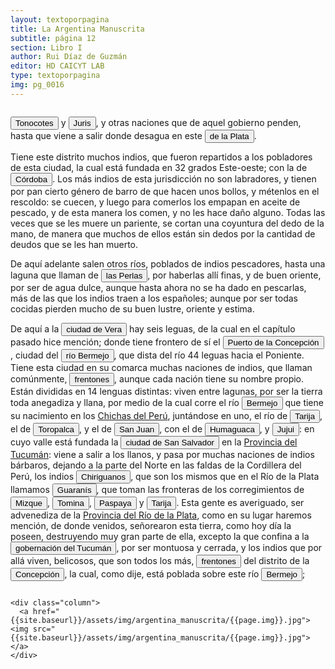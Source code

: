 ```yaml
---
layout: textoporpagina
title: La Argentina Manuscrita
subtitle: página 12
section: Libro I
author: Rui Díaz de Guzmán
editor: HD CAICYT LAB
type: textoporpagina
img: pg_0016
---
```


<div class="row">
    <div class="column">

<p><button class="balloon" data-balloon-pos="up" data-balloon-length="large" data-balloon="Tonocotes y juríes constituirían la misma etnia, nativa de la región centro-norte de Argentina. Los Tonocotés habitaban en lo que hoy es territorio de la provincia de Santiago del Estero y constituían jefaturas con características próximas a las del área andina.">Tonocotes</button> y <button class="balloon" data-balloon-pos="up" data-balloon-length="large" data-balloon="Los juríes, misma etnia que los tonocotes, habitaban la región de las yungas tucumanas y constituían jefaturas con características próximas a las del área andina.">Juris</button>, y otras naciones que de aquel gobierno penden, hasta que viene a salir donde desagua en este <button class="balloon" data-balloon-pos="up" data-balloon-length="large" data-balloon="Refiere al Río de la Plata">de la Plata</button>.</p> <p>Tiene este distrito muchos indios, que fueron repartidos a los pobladores de esta ciudad, la cual está fundada en 32 grados Este-oeste; con la de <a href="https://recogito.pelagios.org/document/wzqxhk0h3vpikm/part/1/edit#7b571e89-04ee-42d8-a08f-e402466a1333" target="_blank"><button class="balloon" data-balloon-pos="up" data-balloon-length="large" data-balloon="Refiere a la ciudad de Córdoba, Argentina. La misma había sido fundada en 1573, pero 1577 fue trasladada a su ubicación actual sobre el río Suquía, en ese entonces, San Juan.">Córdoba</button></a>. Los más indios de esta jurisdicción no son labradores, y tienen por pan cierto género de barro de que hacen unos bollos, y métenlos en el rescoldo: se cuecen, y luego para comerlos los empapan en aceite de pescado, y de esta manera los comen, y no les hace daño alguno. Todas las veces que se les muere un pariente, se cortan una coyuntura del dedo de la mano, de manera que muchos de ellos están sin dedos por la cantidad de deudos que se les han muerto.</p> <p>De aquí adelante salen otros ríos, poblados de indios pescadores, hasta una laguna que llaman de <button class="balloon" data-balloon-pos="up" data-balloon-length="large" data-balloon="La Laguna de las Perlas, estaba ubicada en la actual provincia del Chaco, en sus cercanías fue fundada la reducción San Bernardo de Vértiz, reducción del pueblo toba que funcionó entre 1780 y 1793 en la margen derecha del río Bermejo.">las Perlas</button>, por haberlas allí finas, y de buen oriente, por ser de agua dulce, aunque hasta ahora no se ha dado en pescarlas, más de las que los indios traen a los españoles; aunque por ser todas cocidas pierden mucho de su buen lustre, oriente y estima.</p> <p>De aquí a la <a href="https://recogito.pelagios.org/document/wzqxhk0h3vpikm/part/1/edit#06d467f7-139f-4fa1-892f-512d5b6200ec" target="_blank"><button class="balloon" data-balloon-pos="up" data-balloon-length="large" data-balloon="Antiguo nombre de la ciudad de Corrientes, fundada en 1588.">ciudad de Vera</button></a> hay seis leguas, de la cual en el capítulo pasado hice mención; donde tiene frontero de sí el <a href="https://recogito.pelagios.org/document/wzqxhk0h3vpikm/part/1/edit#c0a52802-a3a1-4c8d-92f6-70a5b698b5a2" target="_blank"><button class="balloon" data-balloon-pos="up" data-balloon-length="large" data-balloon="Concepción del Bermejo, fundada sobre el río en 1585 y subsistió hasta 1632, cuando fue arrasada por las sociedades chaqueñas nativas. Su sitio se hallaría en el actual departamento de Maipú (provincia de Chaco) a unos 140 km de Corrientes.">Puerto de la Concepción</button></a>, ciudad del <button class="balloon" data-balloon-pos="up" data-balloon-length="large" data-balloon="Refiere al actual río Bermejo. Debe considerarse que su curso ha cambiado sensiblemente desde tiempos coloniales.">río Bermejo</button>, que dista del río 44 leguas hacia el Poniente. Tiene esta ciudad en su comarca muchas naciones de indios, que llaman comúnmente, <button class="balloon" data-balloon-pos="up" data-balloon-length="large" data-balloon="Traducción literal de Toba, nombre despectivo que los guaraníes daban a los miembros de la etnia chaqueña qom. Estos pertenecen al tronco lingüístico mataco-guaycurú y en tiempos tempranos de la instalación europea en la región, seguramente fueran referidos simplemente como &quot;guaycurúes&quot;.">frentones</button>, aunque cada nación tiene su nombre propio. Están divididas en 14 lenguas distintas: viven entre lagunas, por ser la tierra toda anegadiza y llana, por medio de la cual corre el río <button class="balloon" data-balloon-pos="up" data-balloon-length="large" data-balloon="Refiere al actual río Bermejo. Debe considerarse que su curso ha cambiado sensiblemente desde tiempos coloniales.">Bermejo</button> que tiene su nacimiento en los <a href="https://recogito.pelagios.org/document/wzqxhk0h3vpikm/part/1/edit#d7cba76c-683d-4b5c-b8a9-4a9e988ac50f" target="_blank">Chichas del Perú</a>, juntándose en uno, el río de <a href="https://recogito.pelagios.org/document/wzqxhk0h3vpikm/part/1/edit#8be8d026-7cf5-476d-9b44-15f091d889ff" target="_blank"><button class="balloon" data-balloon-pos="up" data-balloon-length="large" data-balloon="Río que conserva el nombre en la actualidad, límite entre Argentina y Bolivia.">Tarija</button></a>, el de <button class="balloon" data-balloon-pos="up" data-balloon-length="large" data-balloon="Río Toropalca, afluente del Pilcomayo.">Toropalca</button>, y el de <button class="balloon" data-balloon-pos="up" data-balloon-length="large" data-balloon="Río San Juan del Oro (denominación boliviana), es un curso fluvial perteneciente a la cuenca del Plata que discurre en la región altiplánica fronteriza entre el noroeste de la Argentina y el sudoeste de Bolivia.">San Juan</button>, con el de <button class="balloon" data-balloon-pos="up" data-balloon-length="large" data-balloon="Reriere al río Grande que atraviesa la Quebrada de Humahuaca">Humaguaca</button>, y <button class="balloon" data-balloon-pos="up" data-balloon-length="large" data-balloon="Refiere al río Grande de Jujuy">Jujui</button>: en cuyo valle está fundada la <a href="https://recogito.pelagios.org/document/wzqxhk0h3vpikm/part/1/edit#210ed573-d86f-4ee1-91fc-f3e95f1c4ddc" target="_blank"><button class="balloon" data-balloon-pos="up" data-balloon-length="large" data-balloon="Refiere a San Salvador de Jujuy, fundada en 1593.">ciudad de San Salvador</button></a> en la <a href="https://recogito.pelagios.org/document/wzqxhk0h3vpikm/part/1/edit#f7e63ba0-651c-4407-bf5c-8eee8f2b6163" target="_blank">Provincia del Tucumán</a>: viene a salir a los llanos, y pasa por muchas naciones de indios bárbaros, dejando a la parte del Norte en las faldas de la Cordillera del Perú, los indios <button class="balloon" data-balloon-pos="up" data-balloon-length="large" data-balloon="Los chiriguanos componían la parcialidad más occidental de los guaraníes, asentados en actual territorio boliviano sobre los contrafuertes andinos. Ruy Díaz dirigió varias campañas en su contra.">Chiriguanos</button>, que son los mismos que en el Río de la Plata llamamos <button class="balloon" data-balloon-pos="up" data-balloon-length="large" data-balloon="Refiere a los guaraníes o avá, según su autodenominación (que significa &quot;ser humano&quot;), se extendían, divididos en distintas parcialidades, entre la costa brasileña y los contrafuertes andinos, teniendo además asentamientos en las islasdel Río Paraná y del delta del Río de la Plata. Cultivadores selvícolas, producían regulamente excedentes agrícolas que serían indispensables para el avance de la conquista española en el región.">Guaranís</button>, que toman las fronteras de los corregimientos de <a href="https://recogito.pelagios.org/document/wzqxhk0h3vpikm/part/1/edit#478b32cd-a4e6-4665-ba19-9d875356b470" target="_blank"><button class="balloon" data-balloon-pos="up" data-balloon-length="large" data-balloon="Es uno de los corregimientos de la Provincia de Charcas dle Virreinato del Perú.">Mizque</button></a>, <a href="https://recogito.pelagios.org/document/wzqxhk0h3vpikm/part/1/edit#a6683122-195a-44f0-84e5-6874b45cddd3" target="_blank"><button class="balloon" data-balloon-pos="up" data-balloon-length="large" data-balloon="Villa de Santiago de Tomina, otro corregimiento de Charcas.">Tomina</button></a>, <a href="https://recogito.pelagios.org/document/wzqxhk0h3vpikm/part/1/edit#38449f1d-38bb-4871-92dd-aef8457e8e66" target="_blank"><button class="balloon" data-balloon-pos="up" data-balloon-length="large" data-balloon="Otro corregimiento de Charcas, desprendido del de Tarija posteriormente. Aparece más abajo como Paspaia. En el actual pueblo boliviano de Carmargo (Departamento de Chuquisaca).">Paspaya</button></a> y <a href="https://recogito.pelagios.org/document/wzqxhk0h3vpikm/part/1/edit#62f38040-1d73-4fb7-9934-a83f0c2e7b36" target="_blank"><button class="balloon" data-balloon-pos="up" data-balloon-length="large" data-balloon="Corregimiento de Charcas, con su centro en San Bernardo de Tarija. La ciudad fue fundada en 1574. Conservar el nombre en la actualidad y constituye uno de los límites entre Argentina y Bolivia.">Tarija</button></a>. Esta gente es averiguado, ser advenediza de la <a href="https://recogito.pelagios.org/document/wzqxhk0h3vpikm/part/1/edit#de72fbd5-edfb-4ecb-ad16-f79bea604522" target="_blank">Provincia del Río de la Plata</a>, como en su lugar haremos mención, de donde venidos, señorearon esta tierra, como hoy día la poseen, destruyendo muy gran parte de ella, excepto la que confina a la <a href="https://recogito.pelagios.org/document/wzqxhk0h3vpikm/part/1/edit#bd36bd9e-5ea8-48b9-bd89-7f2fb39c5e80" target="_blank"><button class="balloon" data-balloon-pos="up" data-balloon-length="large" data-balloon="La gobernación de Tucumán se establece en 1563, los territorios que la integraban (las actuales provincias argentinas de Tucumán, Jujuy, Salta, Santiago del Estero y Catamarca) fueron conquistados y colonizados en la primera mitad del siglo XVI a partir de avanzadas provenientes de Asunción, Chile y Perú.">gobernación del Tucumán</button></a>, por ser montuosa y cerrada, y los indios que por allá viven, belicosos, que son todos los más, <button class="balloon" data-balloon-pos="up" data-balloon-length="large" data-balloon="Traducción literal de Toba, nombre despectivo que los guaraníes daban a los miembros de la etnia chaqueña qom. Estos pertenecen al tronco lingüístico mataco-guaycurú y en tiempos tempranos de la instalación europea en la región, seguramente fueran referidos simplemente como &quot;guaycurúes&quot;.">frentones</button> del distrito de la <a href="https://recogito.pelagios.org/document/wzqxhk0h3vpikm/part/1/edit#cc69ea24-4b77-4d27-ae03-5fc87c6b496c" target="_blank"><button class="balloon" data-balloon-pos="up" data-balloon-length="large" data-balloon="Concepción del Bermejo, ciudad que fue fundada sobre el río en 1585 y subsistió hasta 1632, cuando fue arrasada por las sociedades chaqueñas nativas. Su sitio se hallaría en el actual departamento de Maipú (provincia de Chaco) a unos 140 km de Corrientes.">Concepción</button></a>, la cual, como dije, está poblada sobre este río <button class="balloon" data-balloon-pos="up" data-balloon-length="large" data-balloon="Refiere al actual río Bermejo. Debe considerarse que su curso ha cambiado sensiblemente desde tiempos coloniales.">Bermejo</button>;</p>
    </div>

    <div class="column">
      <a href="{{site.baseurl}}/assets/img/argentina_manuscrita/{{page.img}}.jpg"><img src="{{site.baseurl}}/assets/img/argentina_manuscrita/{{page.img}}.jpg"></a>
    </div>
</div>